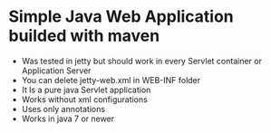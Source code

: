 # Simple Java Web Application builded with maven 
 * Was tested in jetty but should work in every Servlet container or Application Server 
 * You can delete jetty-web.xml in WEB-INF folder
 * It Is a pure java Servlet application
 * Works without xml configurations
 * Uses only annotations
 * Works in java 7 or newer
